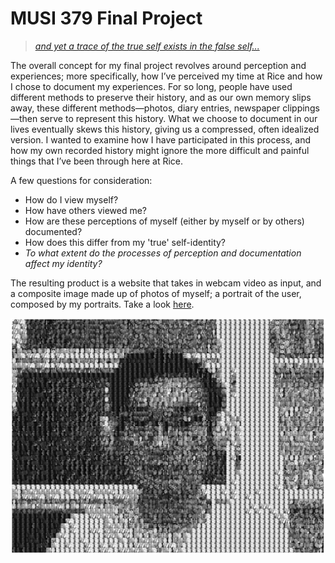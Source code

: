 # MUSI 379 Final Project
> [*and yet a trace of the true self exists in the false self...*](https://knowyourmeme.com/memes/and-yet-a-trace-of-the-true-self-exists-in-the-false-self-circle-of-life)

The overall concept for my final project revolves around perception and experiences; more specifically, how I’ve perceived my time at Rice and how I chose to document my experiences. For so long, people have used different methods to preserve their history, and as our own memory slips away, these different methods—photos, diary entries, newspaper clippings—then serve to represent this history. What we choose to document in our lives eventually skews this history, giving us a compressed, often idealized version. I wanted to examine how I have participated in this process, and how my own recorded history might ignore the more difficult and painful things that I’ve been through here at Rice.

A few questions for consideration:
- How do I view myself?
- How have others viewed me?
- How are these perceptions of myself (either by myself or by others) documented?
- How does this differ from my 'true' self-identity?
- *To what extent do the processes of perception and documentation affect my identity?*

The resulting product is a website that takes in webcam video as input, and a composite image made up of photos of myself; a portrait of the user, composed by my portraits. Take a look [here](http://anthony0nguyen.github.io/musi379-final-project/).

![Screenshot of the website](sample_screenshot.png 'Screenshot of the website')

